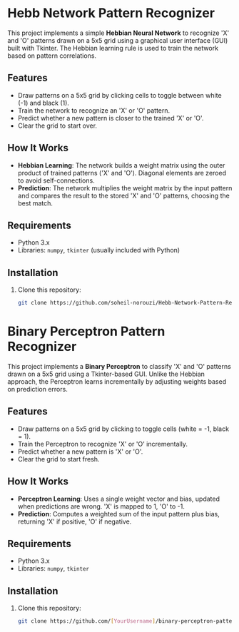 # Hebb Network Pattern Recognizer

This project implements a simple **Hebbian Neural Network** to recognize 'X' and 'O' patterns drawn on a 5x5 grid using a graphical user interface (GUI) built with Tkinter. The Hebbian learning rule is used to train the network based on pattern correlations.

## Features
- Draw patterns on a 5x5 grid by clicking cells to toggle between white (-1) and black (1).
- Train the network to recognize an 'X' or 'O' pattern.
- Predict whether a new pattern is closer to the trained 'X' or 'O'.
- Clear the grid to start over.

## How It Works
- **Hebbian Learning**: The network builds a weight matrix using the outer product of trained patterns ('X' and 'O'). Diagonal elements are zeroed to avoid self-connections.
- **Prediction**: The network multiplies the weight matrix by the input pattern and compares the result to the stored 'X' and 'O' patterns, choosing the best match.

## Requirements
- Python 3.x
- Libraries: `numpy`, `tkinter` (usually included with Python)

## Installation
1. Clone this repository:
   ```bash
   git clone https://github.com/soheil-norouzi/Hebb-Network-Pattern-Recognizer.git


# Binary Perceptron Pattern Recognizer

This project implements a **Binary Perceptron** to classify 'X' and 'O' patterns drawn on a 5x5 grid using a Tkinter-based GUI. Unlike the Hebbian approach, the Perceptron learns incrementally by adjusting weights based on prediction errors.

## Features
- Draw patterns on a 5x5 grid by clicking to toggle cells (white = -1, black = 1).
- Train the Perceptron to recognize 'X' or 'O' incrementally.
- Predict whether a new pattern is 'X' or 'O'.
- Clear the grid to start fresh.

## How It Works
- **Perceptron Learning**: Uses a single weight vector and bias, updated when predictions are wrong. 'X' is mapped to 1, 'O' to -1.
- **Prediction**: Computes a weighted sum of the input pattern plus bias, returning 'X' if positive, 'O' if negative.

## Requirements
- Python 3.x
- Libraries: `numpy`, `tkinter`

## Installation
1. Clone this repository:
   ```bash
   git clone https://github.com/[YourUsername]/binary-perceptron-pattern-recognizer.git
